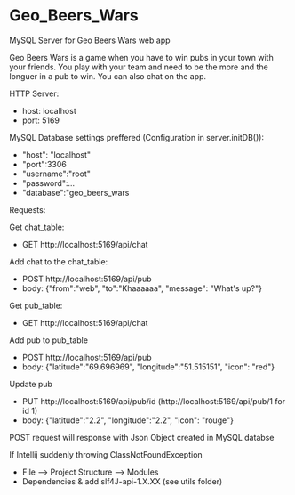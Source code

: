# Geo_Beers_Wars
MySQL Server for Geo Beers Wars web app

Geo Beers Wars is a game when you have to win pubs in your town with your friends.
You play with your team and need to be the more and the longuer in a pub to win. You can also chat on the app.

HTTP Server:
* host: localhost
* port: 5169

MySQL Database settings preffered (Configuration in server.initDB()):
* "host": "localhost"
* "port":3306
* "username":"root"
* "password":...
* "database":"geo_beers_wars


Requests:

Get chat_table:
* GET http://localhost:5169/api/chat

Add chat to the chat_table:
* POST http://localhost:5169/api/pub
* body: {"from":"web", "to":"Khaaaaaa", "message": "What's up?"}

Get pub_table:
* GET http://localhost:5169/api/chat

Add pub to pub_table
* POST http://localhost:5169/api/pub
* body: {"latitude":"69.696969", "longitude":"51.515151", "icon": "red"}

Update pub
* PUT http://localhost:5169/api/pub/id (http://localhost:5169/api/pub/1 for id 1)
* body: {"latitude":"2.2", "longitude":"2.2", "icon": "rouge"}

POST request will response with Json Object created in MySQL databse

If Intellij suddenly throwing ClassNotFoundException
* File --> Project Structure --> Modules
* Dependencies & add slf4J-api-1.X.XX (see utils folder)
